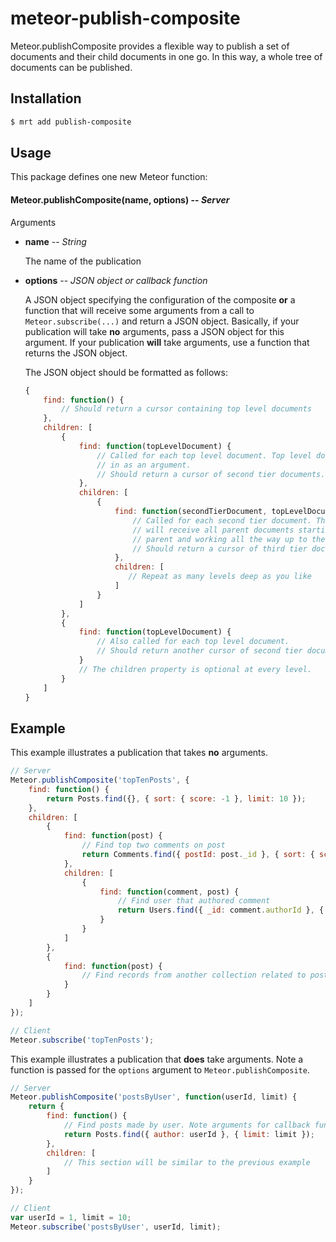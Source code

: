 meteor-publish-composite
========================

Meteor.publishComposite provides a flexible way to publish a set of documents and their
child documents in one go. In this way, a whole tree of documents can be published.

## Installation

```sh
$ mrt add publish-composite
```


## Usage

This package defines one new Meteor function:

#### Meteor.publishComposite(name, options) -- *Server*

Arguments

* **name** -- *String*

    The name of the publication

* **options** -- *JSON object or callback function*

    A JSON object specifying the configuration of the composite **or** a function that will
    receive some arguments from a call to `Meteor.subscribe(...)` and return a JSON object. Basically,
    if your publication will take **no** arguments, pass a JSON object for this argument. If your
    publication **will** take arguments, use a function that returns the JSON object.

    The JSON object should be formatted as follows:

    ```javascript
    {
        find: function() {
            // Should return a cursor containing top level documents
        },
        children: [
            {
                find: function(topLevelDocument) {
                    // Called for each top level document. Top level document is passed
                    // in as an argument.
                    // Should return a cursor of second tier documents.
                },
                children: [
                    {
                        find: function(secondTierDocument, topLevelDocument) {
                            // Called for each second tier document. These find functions
                            // will receive all parent documents starting with the nearest
                            // parent and working all the way up to the top level.
                            // Should return a cursor of third tier documents.
                        },
                        children: [
                           // Repeat as many levels deep as you like
                        ]
                    }
                ]
            },
            {
                find: function(topLevelDocument) {
                    // Also called for each top level document.
                    // Should return another cursor of second tier documents.
                }
                // The children property is optional at every level.
            }
        ]
    }
    ```


## Example

This example illustrates a publication that takes **no** arguments.

```javascript
// Server
Meteor.publishComposite('topTenPosts', {
    find: function() {
        return Posts.find({}, { sort: { score: -1 }, limit: 10 });
    },
    children: [
        {
            find: function(post) {
                // Find top two comments on post
                return Comments.find({ postId: post._id }, { sort: { score: -1 }, limit: 2 });
            },
            children: [
                {
                    find: function(comment, post) {
                        // Find user that authored comment
                        return Users.find({ _id: comment.authorId }, { limit: 1 });
                    }
                }
            ]
        },
        {
            find: function(post) {
                // Find records from another collection related to posts
            }
        }
    ]
});

// Client
Meteor.subscribe('topTenPosts');
```

This example illustrates a publication that **does** take arguments. Note a function is passed for the `options` argument to `Meteor.publishComposite`.

```javascript
// Server
Meteor.publishComposite('postsByUser', function(userId, limit) {
    return {
        find: function() {
            // Find posts made by user. Note arguments for callback function being used in query.
            return Posts.find({ author: userId }, { limit: limit });
        },
        children: [
            // This section will be similar to the previous example
        ]
    }
});

// Client
var userId = 1, limit = 10;
Meteor.subscribe('postsByUser', userId, limit);
```
